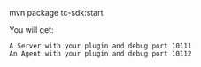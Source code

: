 mvn package tc-sdk:start

You will get:

    A Server with your plugin and debug port 10111
    An Agent with your plugin and debug port 10112

